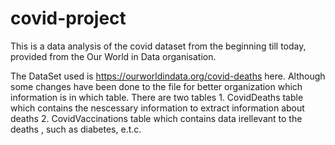 # covid-project
This is a data analysis of the covid dataset from the beginning till today, provided from the Our World in Data organisation.

The DataSet used is https://ourworldindata.org/covid-deaths here. Although some changes have been done to the file for better organization which information is in which table.
There are two tables 1. CovidDeaths table which contains the nescessary information to extract information about deaths
                     2. CovidVaccinations table which contains data irellevant to the deaths , such as diabetes, e.t.c.
